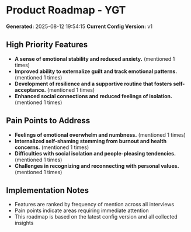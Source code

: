 # Product Roadmap - YGT

**Generated:** 2025-08-12 19:54:15
**Current Config Version:** v1

## High Priority Features

- **A sense of emotional stability and reduced anxiety.** (mentioned 1 times)
- **Improved ability to externalize guilt and track emotional patterns.** (mentioned 1 times)
- **Development of resilience and a supportive routine that fosters self-acceptance.** (mentioned 1 times)
- **Enhanced social connections and reduced feelings of isolation.** (mentioned 1 times)

## Pain Points to Address

- **Feelings of emotional overwhelm and numbness.** (mentioned 1 times)
- **Internalized self-shaming stemming from burnout and health concerns.** (mentioned 1 times)
- **Difficulties with social isolation and people-pleasing tendencies.** (mentioned 1 times)
- **Challenges in recognizing and reconnecting with personal values.** (mentioned 1 times)

## Implementation Notes

- Features are ranked by frequency of mention across all interviews
- Pain points indicate areas requiring immediate attention
- This roadmap is based on the latest config version and all collected insights
